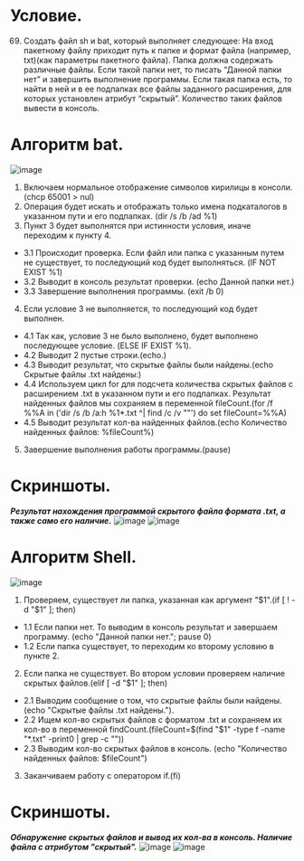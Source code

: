 
# Условие.
69. Создать файл sh и bat, который выполняет следующее: 
На вход пакетному файлу приходит путь к папке и формат файла (например, txt)(как параметры пакетного файла). Папка должна содержать различные файлы. Если такой папки нет, то писать “Данной папки нет” и завершить выполнение программы. Если такая папка есть, то найти в ней и в ее подпапках все файлы заданного расширения, для которых установлен атрибут “скрытый”. Количество таких файлов вывести в консоль.
# Алгоритм bat.
![image](https://github.com/iis-32170x/RPIIS/assets/144334182/c1a20772-08b9-4211-82f2-b810e37354f6)
1. Включаем нормальное отображение символов кирилицы в консоли. (chcp 65001 > nul)
2. Операция будет искать и отображать только имена подкаталогов в указанном пути и его подпапках. (dir /s /b /ad %1)
3. Пункт 3 будет выполнятся при истинности условия, иначе переходим к пункту 4.
- 3.1 Происходит проверка. Если файл или папка с указанным путем не существует, то последующий код будет выполняться. (IF NOT EXIST %1)
- 3.2 Выводит в консоль результат проверки. (echo Данной папки нет.)
- 3.3 Завершение выполнения программы. (exit /b 0)
4. Если условие 3 не выполняется, то последующий код будет выполнен.
- 4.1 Так как, условие 3 не было выполнено, будет выполнено последующее условие. (ELSE IF EXIST %1).
- 4.2 Выводит 2 пустые строки.(echo.)
- 4.3 Выводит результат, что скрытые файлы были найдены.(echo Скрытые файлы .txt найдены:)
- 4.4 Используем цикл for для подсчета количества скрытых файлов с расширением .txt в указанном пути и его подпапках. Результат найденных файлов мы сохраняем в переменной fileCount.(for /f %%A in ('dir /s /b /a:h %1\*.txt ^| find /c /v ""') do set fileCount=%%A)
- 4.5 Выводит результат кол-ва найденных файлов.(echo Количество найденных файлов: %fileCount%)
5. Завершение выполнения работы программы.(pause)
  # Скриншоты.
  ***Результат нахождения программой скрытого файла формата .txt, а также само его наличие.***
![image](https://github.com/iis-32170x/RPIIS/assets/144334182/e38ef1e5-299c-4480-9c05-dee4b12ee7f3)
![image](https://github.com/iis-32170x/RPIIS/assets/144334182/690b55df-9060-4ec8-87d7-107aab4ed330)
# Алгоритм Shell.
![image](https://github.com/iis-32170x/RPIIS/assets/144334182/4f90f8b4-3ddf-43ad-8df5-56b2553117a4)
1. Проверяем, существует ли папка, указанная как аргумент "$1".(if [ ! -d "$1" ]; then)
- 1.1 Если папки нет. То выводим в консоль результат и завершаем программу. (echo "Данной папки нет."; pause 0)
- 1.2 Если папка существует, то переходим ко второму условию в пункте 2.
2. Если папка не существует. Во втором условии проверяем наличие скрытых файлов.(elif [ -d "$1" ]; then)
- 2.1 Выводим сообщение о том, что скрытые файлы были найдены.(echo "Скрытые файлы .txt найдены.").
- 2.2 Ищем кол-во скрытых файлов с форматом .txt и сохраняем их кол-во в переменной findCount.(fileCount=$(find "$1" -type f -name "*.txt" -print0 | grep -c ""))
- 2.3 Выводим кол-во скрытых файлов в консоль. (echo "Количество найденных файлов: $fileCount")
3. Заканчиваем работу с оператором if.(fi)
  # Скриншоты.
  ***Обнаружение скрытых файлов и вывод их кол-ва в консоль. Наличие файла с атрибутом "скрытый".***
![image](https://github.com/iis-32170x/RPIIS/assets/144334182/4f0c9c21-4f8a-45b8-9cbe-cf392d8328a1)
![image](https://github.com/iis-32170x/RPIIS/assets/144334182/58a56d34-5423-474c-8c59-f315aaa66c36)


